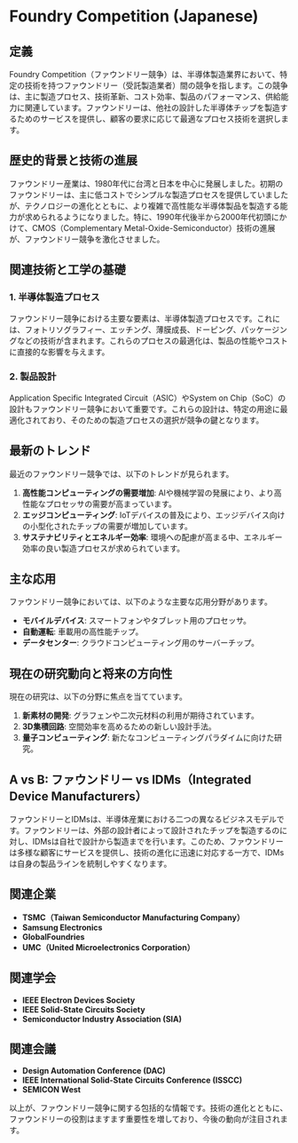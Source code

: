 # Foundry Competition (Japanese)

## 定義

Foundry Competition（ファウンドリー競争）は、半導体製造業界において、特定の技術を持つファウンドリー（受託製造業者）間の競争を指します。この競争は、主に製造プロセス、技術革新、コスト効率、製品のパフォーマンス、供給能力に関連しています。ファウンドリーは、他社の設計した半導体チップを製造するためのサービスを提供し、顧客の要求に応じて最適なプロセス技術を選択します。

## 歴史的背景と技術の進展

ファウンドリー産業は、1980年代に台湾と日本を中心に発展しました。初期のファウンドリーは、主に低コストでシンプルな製造プロセスを提供していましたが、テクノロジーの進化とともに、より複雑で高性能な半導体製品を製造する能力が求められるようになりました。特に、1990年代後半から2000年代初頭にかけて、CMOS（Complementary Metal-Oxide-Semiconductor）技術の進展が、ファウンドリー競争を激化させました。

## 関連技術と工学の基礎

### 1. 半導体製造プロセス

ファウンドリー競争における主要な要素は、半導体製造プロセスです。これには、フォトリソグラフィー、エッチング、薄膜成長、ドーピング、パッケージングなどの技術が含まれます。これらのプロセスの最適化は、製品の性能やコストに直接的な影響を与えます。

### 2. 製品設計

Application Specific Integrated Circuit（ASIC）やSystem on Chip（SoC）の設計もファウンドリー競争において重要です。これらの設計は、特定の用途に最適化されており、そのための製造プロセスの選択が競争の鍵となります。

## 最新のトレンド

最近のファウンドリー競争では、以下のトレンドが見られます。

1. **高性能コンピューティングの需要増加**: AIや機械学習の発展により、より高性能なプロセッサの需要が高まっています。
2. **エッジコンピューティング**: IoTデバイスの普及により、エッジデバイス向けの小型化されたチップの需要が増加しています。
3. **サステナビリティとエネルギー効率**: 環境への配慮が高まる中、エネルギー効率の良い製造プロセスが求められています。

## 主な応用

ファウンドリー競争においては、以下のような主要な応用分野があります。

- **モバイルデバイス**: スマートフォンやタブレット用のプロセッサ。
- **自動運転**: 車載用の高性能チップ。
- **データセンター**: クラウドコンピューティング用のサーバーチップ。

## 現在の研究動向と将来の方向性

現在の研究は、以下の分野に焦点を当てています。

1. **新素材の開発**: グラフェンや二次元材料の利用が期待されています。
2. **3D集積回路**: 空間効率を高めるための新しい設計手法。
3. **量子コンピューティング**: 新たなコンピューティングパラダイムに向けた研究。

## A vs B: ファウンドリー vs IDMs（Integrated Device Manufacturers）

ファウンドリーとIDMsは、半導体産業における二つの異なるビジネスモデルです。ファウンドリーは、外部の設計者によって設計されたチップを製造するのに対し、IDMsは自社で設計から製造までを行います。このため、ファウンドリーは多様な顧客にサービスを提供し、技術の進化に迅速に対応する一方で、IDMsは自身の製品ラインを統制しやすくなります。

## 関連企業

- **TSMC（Taiwan Semiconductor Manufacturing Company）**
- **Samsung Electronics**
- **GlobalFoundries**
- **UMC（United Microelectronics Corporation）**

## 関連学会

- **IEEE Electron Devices Society**
- **IEEE Solid-State Circuits Society**
- **Semiconductor Industry Association (SIA)**

## 関連会議

- **Design Automation Conference (DAC)**
- **IEEE International Solid-State Circuits Conference (ISSCC)**
- **SEMICON West**

以上が、ファウンドリー競争に関する包括的な情報です。技術の進化とともに、ファウンドリーの役割はますます重要性を増しており、今後の動向が注目されます。